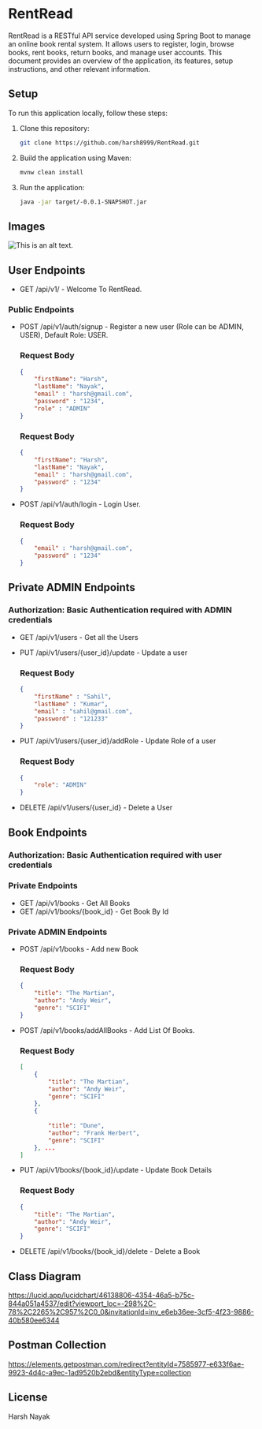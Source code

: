 # RentRead

RentRead is a RESTful API service developed using Spring Boot to manage an online book rental system. It allows users to register, login, browse books, rent books, return books, and manage user accounts. This document provides an overview of the application, its features, setup instructions, and other relevant information.

## Setup

To run this application locally, follow these steps:

1. Clone this repository:

   ```bash
   git clone https://github.com/harsh8999/RentRead.git
   ```

2. Build the application using Maven:
    ```bash
   mvnw clean install
   ```

3. Run the application:
    ```bash
    java -jar target/-0.0.1-SNAPSHOT.jar
    ```

## Images

![This is an alt text.](\src\main\resources\images\class-diagram.png "This is a sample image.")

## User Endpoints

- GET /api/v1/ - Welcome To RentRead.

### Public Endpoints
- POST /api/v1/auth/signup - Register a new user (Role can be ADMIN, USER), Default Role: USER.
    ### Request Body
    ```json
    {
    	"firstName": "Harsh",
        "lastName": "Nayak",
        "email" : "harsh@gmail.com",
        "password" : "1234",
        "role" : "ADMIN"
    }
    ```
    ### Request Body
    ```json
    {
    	"firstName": "Harsh",
        "lastName": "Nayak",
        "email" : "harsh@gmail.com",
        "password" : "1234"
    }
    ```
- POST /api/v1/auth/login - Login User.
    ### Request Body
    ```json
    {
        "email" : "harsh@gmail.com",
        "password" : "1234"
    }
    ```

## Private ADMIN Endpoints 
### Authorization: Basic Authentication required with ADMIN credentials


- GET /api/v1/users - Get all the Users
- PUT /api/v1/users/{user_id}/update - Update a user 
    ### Request Body
    ```json
    {
    	"firstName" : "Sahil",
        "lastName" : "Kumar",
        "email" : "sahil@gmail.com",
        "password" : "121233"
    }
    ```

- PUT /api/v1/users/{user_id}/addRole - Update Role of a user 
    ### Request Body
    ```json
    {
    	"role": "ADMIN"
    }
    ```
- DELETE /api/v1/users/{user_id} - Delete a User

## Book Endpoints
### Authorization: Basic Authentication required with user credentials

### Private Endpoints
- GET /api/v1/books - Get All Books
- GET /api/v1/books/{book_id} - Get Book By Id

### Private ADMIN Endpoints
- POST /api/v1/books - Add new Book 
    ### Request Body
    ```json
    {
        "title": "The Martian",
        "author": "Andy Weir",
        "genre": "SCIFI"
    }
    ```
- POST /api/v1/books/addAllBooks - Add List Of Books.
    ### Request Body
    ```json
    [
        {
            "title": "The Martian",
            "author": "Andy Weir",
            "genre": "SCIFI"
        },
        {
            
            "title": "Dune",
            "author": "Frank Herbert",
            "genre": "SCIFI"
        }, ...
    ]
    ```
- PUT /api/v1/books/{book_id}/update - Update Book Details
    ### Request Body
    ```json
    {
        "title": "The Martian",
        "author": "Andy Weir",
        "genre": "SCIFI"
    }
    ```
- DELETE /api/v1/books/{book_id}/delete - Delete a Book



## Class Diagram
https://lucid.app/lucidchart/46138806-4354-46a5-b75c-844a051a4537/edit?viewport_loc=-298%2C-78%2C2265%2C957%2C0_0&invitationId=inv_e6eb36ee-3cf5-4f23-9886-40b580ee6344


## Postman Collection
https://elements.getpostman.com/redirect?entityId=7585977-e633f6ae-9923-4d4c-a9ec-1ad9520b2ebd&entityType=collection

## License
Harsh Nayak